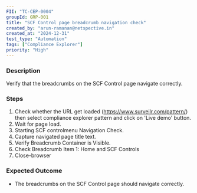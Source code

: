 ```yaml
---
FII: "TC-CEP-0004"
groupId: GRP-001
title: "SCF Control page breadcrumb navigation check"
created_by: "arun-ramanan@netspective.in"
created_at: "2024-12-31"
test_type: "Automation"
tags: ["Compliance Explorer"]
priority: "High"
---
```


### Description

Verify that the breadcrumbs on the SCF Control page navigate correctly.

### Steps

1. Check whether the URL get loaded (https://www.surveilr.com/pattern/) then select compliance explorer pattern and click on 'Live demo' button.
2. Wait for page load.
3. Starting SCF controlmenu Navigation Check.
4. Capture navigated page title text.
5. Verify Breadcrumb Container is Visible.
6. Check Breadcrumb Item 1: Home and SCF Controls
7. Close-browser

### Expected Outcome

- The breadcrumbs on the SCF Control page should navigate correctly.
